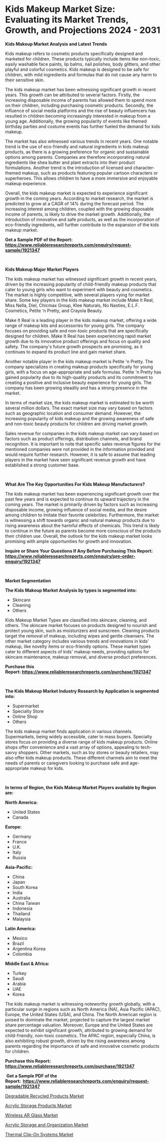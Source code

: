 <p><h1>Kids Makeup Market Size: Evaluating its Market Trends, Growth, and Projections 2024 - 2031</h1></p><p><strong>Kids Makeup Market Analysis and Latest Trends</strong></p>
<p><p>Kids makeup refers to cosmetic products specifically designed and marketed for children. These products typically include items like non-toxic, easily washable face paints, lip balms, nail polishes, body glitters, and other playful and colorful cosmetics. Kids makeup is designed to be safe for children, with mild ingredients and formulas that do not cause any harm to their sensitive skin.</p><p>The kids makeup market has been witnessing significant growth in recent years. This growth can be attributed to several factors. Firstly, the increasing disposable income of parents has allowed them to spend more on their children, including purchasing cosmetic products. Secondly, the influence of social media platforms and the rise of beauty influencers has resulted in children becoming increasingly interested in makeup from a young age. Additionally, the growing popularity of events like themed birthday parties and costume events has further fueled the demand for kids makeup.</p><p>The market has also witnessed various trends in recent years. One notable trend is the use of eco-friendly and natural ingredients in kids makeup products, as there is a growing preference for organic and sustainable options among parents. Companies are therefore incorporating natural ingredients like shea butter and plant extracts into their product formulations. Another trend is the introduction of licensed and character-themed makeup, such as products featuring popular cartoon characters or superheroes. This allows children to have a more immersive and enjoyable makeup experience.</p><p>Overall, the kids makeup market is expected to experience significant growth in the coming years. According to market research, the market is predicted to grow at a CAGR of 14% during the forecast period. The increasing interest among children, coupled with the growing disposable income of parents, is likely to drive the market growth. Additionally, the introduction of innovative and safe products, as well as the incorporation of eco-friendly ingredients, will further contribute to the expansion of the kids makeup market.</p></p>
<p><strong>Get a Sample PDF of the Report:&nbsp; <a href="https://www.reliableresearchreports.com/enquiry/request-sample/1921347">https://www.reliableresearchreports.com/enquiry/request-sample/1921347</a></strong></p>
<p>&nbsp;</p>
<p><strong>Kids Makeup Major Market Players</strong></p>
<p><p>The kids makeup market has witnessed significant growth in recent years, driven by the increasing popularity of child-friendly makeup products that cater to young girls who want to experiment with beauty and cosmetics. The market is highly competitive, with several players vying for market share. Some key players in the kids makeup market include Make It Real, Miss Nella, Diel, Chicmax Group, Klee Naturals, No Nasties, E.L.F. Cosmetics, Petite ‘n Pretty, and Crayola Beauty.</p><p>Make It Real is a leading player in the kids makeup market, offering a wide range of makeup kits and accessories for young girls. The company focuses on providing safe and non-toxic products that are specifically designed for children. Make It Real has been experiencing rapid market growth due to its innovative product offerings and focus on quality and safety. The company's future growth prospects are promising, as it continues to expand its product line and gain market share.</p><p>Another notable player in the kids makeup market is Petite 'n Pretty. The company specializes in creating makeup products specifically for young girls, with a focus on age-appropriate and safe formulas. Petite 'n Pretty has gained popularity due to its high-quality products and its commitment to creating a positive and inclusive beauty experience for young girls. The company has been growing steadily and has a strong presence in the market.</p><p>In terms of market size, the kids makeup market is estimated to be worth several million dollars. The exact market size may vary based on factors such as geographic location and consumer demand. However, the increasing popularity of kids makeup and the growing awareness of safe and non-toxic beauty products for children are driving market growth.</p><p>Sales revenue for companies in the kids makeup market can vary based on factors such as product offerings, distribution channels, and brand recognition. It is important to note that specific sales revenue figures for the mentioned companies were not provided in the information provided and would require further research. However, it is safe to assume that leading players in the market have seen significant revenue growth and have established a strong customer base.</p></p>
<p>&nbsp;</p>
<p><strong>What Are The Key Opportunities For Kids Makeup Manufacturers?</strong></p>
<p><p>The kids makeup market has been experiencing significant growth over the past few years and is expected to continue its upward trajectory in the coming years. The market is primarily driven by factors such as increasing disposable income, growing influence of social media, and the desire among children to imitate their favorite celebrities. Furthermore, the market is witnessing a shift towards organic and natural makeup products due to rising awareness about the harmful effects of chemicals. This trend is likely to continue in the future as parents become more conscious of the products their children use. Overall, the outlook for the kids makeup market looks promising with ample opportunities for growth and innovation.</p></p>
<p><strong>Inquire or Share Your Questions If Any Before Purchasing This Report: <a href="https://www.reliableresearchreports.com/enquiry/pre-order-enquiry/1921347">https://www.reliableresearchreports.com/enquiry/pre-order-enquiry/1921347</a></strong></p>
<p>&nbsp;</p>
<p><strong>Market Segmentation</strong></p>
<p><strong>The Kids Makeup Market Analysis by types is segmented into:</strong></p>
<p><ul><li>Skincare</li><li>Cleaning</li><li>Others</li></ul></p>
<p><p>Kids Makeup Market Types are classified into skincare, cleaning, and others. The skincare market focuses on products designed to nourish and protect young skin, such as moisturizers and sunscreen. Cleaning products target the removal of makeup, including wipes and gentle cleansers. The other market category includes various trends and innovations in kids' makeup, like novelty items or eco-friendly options. These market types cater to different aspects of kids' makeup needs, providing options for skincare maintenance, makeup removal, and diverse product preferences.</p></p>
<p><strong>Purchase this Report:&nbsp;<a href="https://www.reliableresearchreports.com/purchase/1921347">https://www.reliableresearchreports.com/purchase/1921347</a></strong></p>
<p>&nbsp;</p>
<p><strong>The Kids Makeup Market Industry Research by Application is segmented into:</strong></p>
<p><ul><li>Supermarket</li><li>Specialty Store</li><li>Online Shop</li><li>Others</li></ul></p>
<p><p>The kids makeup market finds application in various channels. Supermarkets, being widely accessible, cater to mass buyers. Specialty stores focus on providing a diverse range of kids makeup products. Online shops offer convenience and a vast array of options, appealing to tech-savvy shoppers. Other markets, such as toy stores or beauty retailers, may also offer kids makeup products. These different channels aim to meet the needs of parents or caregivers looking to purchase safe and age-appropriate makeup for kids.</p></p>
<p>&nbsp;</p>
<p><strong>In terms of Region, the Kids Makeup Market Players available by Region are:</strong></p>
<p>
    <p> <strong> North America: </strong>
        <ul>
            <li>United States</li>
            <li>Canada</li>
        </ul>
        </p> 
    <p> <strong> Europe: </strong>
        <ul>
            <li>Germany</li>
            <li>France</li>
            <li>U.K.</li>
            <li>Italy</li>
            <li>Russia</li>
        </ul>
        </p> 
    <p> <strong> Asia-Pacific: </strong>
        <ul>
            <li>China</li>
            <li>Japan</li>
            <li>South Korea</li>
            <li>India</li>
            <li>Australia</li>
            <li>China Taiwan</li>
            <li>Indonesia</li>
            <li>Thailand</li>
            <li>Malaysia</li>
        </ul>
        </p> 
    <p> <strong> Latin America: </strong>
        <ul>
            <li>Mexico</li>
            <li>Brazil</li>
            <li>Argentina Korea</li>
            <li>Colombia</li>
        </ul>
        </p> 
    <p> <strong> Middle East & Africa: </strong>
        <ul>
            <li>Turkey</li>
            <li>Saudi</li>
            <li>Arabia</li>
            <li>UAE</li>
            <li>Korea</li>
        </ul>
    </p>
    </p>
<p><p>The kids makeup market is witnessing noteworthy growth globally, with a particular surge in regions such as North America (NA), Asia Pacific (APAC), Europe, the United States (USA), and China. The North American region is poised to dominate the market, projected to capture the largest market share percentage valuation. Moreover, Europe and the United States are expected to exhibit significant growth, attributed to growing demand for child-friendly, non-toxic cosmetics. The APAC region, especially China, is also exhibiting robust growth, driven by the rising awareness among parents regarding the importance of safe and innovative cosmetic products for children.</p></p>
<p><strong>Purchase this Report: <a href="https://www.reliableresearchreports.com/purchase/1921347">https://www.reliableresearchreports.com/purchase/1921347</a></strong></p>
<p>&nbsp;<strong>Get a Sample PDF of the Report:&nbsp;&nbsp;<a href="https://www.reliableresearchreports.com/enquiry/request-sample/1921347">https://www.reliableresearchreports.com/enquiry/request-sample/1921347</a></strong></p>
<p><strong></strong></p>
<p><p><a href="https://github.com/ambrozg/Market-Research-Report-List-2/blob/main/degradable-recycled-products-market.md">Degradable Recycled Products Market</a></p><p><a href="https://github.com/rahu1501/Market-Research-Report-List-2/blob/main/acrylic-storage-products-market.md">Acrylic Storage Products Market</a></p><p><a href="https://github.com/rahu1502/Market-Research-Report-List-2/blob/main/wireless-ar-glass-market.md">Wireless AR Glass Market</a></p><p><a href="https://github.com/rahu1503/Market-Research-Report-List-2/blob/main/acrylic-storage-and-organization-market.md">Acrylic Storage and Organization Market</a></p><p><a href="https://github.com/gshchiplitsov/Market-Research-Report-List-2/blob/main/thermal-clip-on-systems-market.md">Thermal Clip-On Systems Market</a></p></p>
